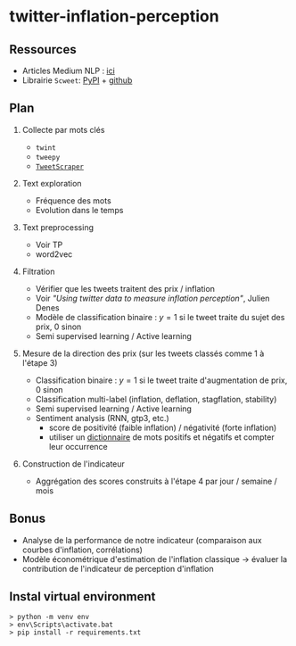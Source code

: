 # twitter-inflation-perception

## Ressources 

- Articles Medium NLP : [ici](https://medium.com/@p.emmanuel.diot/list/nlp-twitter-0fdb53596aeb)
- Librairie `Scweet`: [PyPI](https://pypi.org/project/Scweet/) + [github](https://github.com/Altimis/Scweet)


## Plan

1. Collecte par mots clés
    - `twint`
    - `tweepy`
    - [`TweetScraper`](https://github.com/jonbakerfish/TweetScraper)

2. Text exploration
    - Fréquence des mots 
    - Evolution dans le temps

3. Text preprocessing
    - Voir TP
    - word2vec

4. Filtration
    - Vérifier que les tweets traitent des prix / inflation 
    - Voir *"Using twitter data to measure inflation perception"*, Julien Denes 
    - Modèle de classification binaire : $y=1$ si le tweet traite du sujet des prix, 0 sinon
    - Semi supervised learning / Active learning

4. Mesure de la direction des prix (sur les tweets classés comme 1 à l'étape 3)
    - Classification binaire : $y=1$ si le tweet traite d'augmentation de prix, 0 sinon
    - Classification multi-label (inflation, deflation, stagflation, stability)
    - Semi supervised learning / Active learning
    - Sentiment analysis (RNN, gtp3, etc.) 
        - score de positivité (faible inflation) / négativité (forte inflation)
        - utiliser un [dictionnaire](https://journodev.tech/blog-12-main-dictionaries-for-sentiment-analysis/) de mots positifs et négatifs et compter leur occurrence

5. Construction de l'indicateur 
    - Aggrégation des scores construits à l'étape 4 par jour / semaine / mois

## Bonus

- Analyse de la performance de notre indicateur (comparaison aux courbes d'inflation, corrélations)
- Modèle économétrique d'estimation de l'inflation classique $\rightarrow$ évaluer la contribution de l'indicateur de perception d'inflation

## Instal virtual environment

```
> python -m venv env
> env\Scripts\activate.bat 
> pip install -r requirements.txt
```